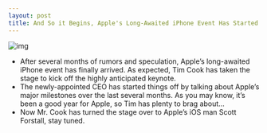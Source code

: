 ```yaml
---
layout: post
title: And So it Begins, Apple's Long-Awaited iPhone Event Has Started
---
```

![img](http://media.idownloadblog.com/wp-content/uploads/2011/10/tim-cook-e1317749084458.jpg)
* After several months of rumors and speculation, Apple’s long-awaited iPhone event has finally arrived. As expected, Tim Cook has taken the stage to kick off the highly anticipated keynote.
* The newly-appointed CEO has started things off by talking about Apple’s major milestones over the last several months. As you may know, it’s been a good year for Apple, so Tim has plenty to brag about…
* Now Mr. Cook has turned the stage over to Apple’s iOS man Scott Forstall, stay tuned.

